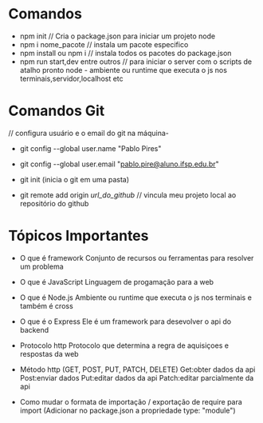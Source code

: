 # Comandos

- npm init // Cria o package.json para iniciar um projeto node
- npm i nome_pacote // instala um pacote especifico
- npm install ou npm i // instala todos os pacotes do package.json
- npm run start,dev entre outros // para iniciar o server com o scripts de atalho pronto
node - ambiente ou runtime que executa o js nos terminais,servidor,localhost etc

# Comandos Git

// configura usuário e o email do git na máquina-
- git config --global user.name "Pablo Pires"
- git config --global user.email "pablo.pire@aluno.ifsp.edu.br"

- git init (inicia o git em uma pasta)
- git remote add origin _url_do_github_ // vincula meu projeto local ao repositório do github

# Tópicos Importantes

- O que é framework
    Conjunto de recursos ou ferramentas para resolver um problema

- O que é JavaScript
    Linguagem de progamação para a web

- O que é Node.js
    Ambiente ou runtime que executa o js nos terminais e também é cross

- O que é o Express
    Ele é um framework para desevolver o api do backend

- Protocolo http
    Protocolo que determina a regra de aquisiçoes e respostas da web

- Método http (GET, POST, PUT, PATCH, DELETE)
    Get:obter dados da api
    Post:enviar dados
    Put:editar dados da api
    Patch:editar parcialmente da api

- Como mudar o formata de importação / exportação de require para import
(Adicionar no package.json a propriedade type: "module")
